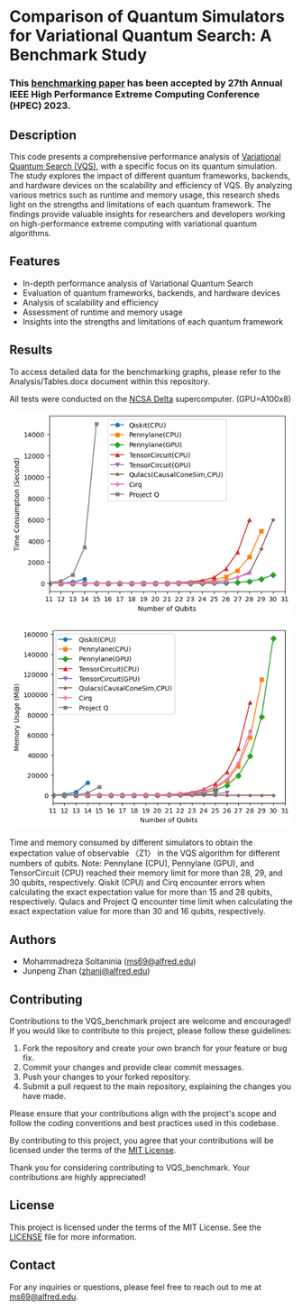# Comparison of Quantum Simulators for Variational Quantum Search: A Benchmark Study

### This [benchmarking paper](https://arxiv.org/abs/2309.05924) has been accepted by 27th Annual IEEE High Performance Extreme Computing Conference (HPEC) 2023.

## Description
This code presents a comprehensive performance analysis of [Variational Quantum Search (VQS)](https://arxiv.org/abs/2212.09505), with a specific focus on its quantum simulation. The study explores the impact of different quantum frameworks, backends, and hardware devices on the scalability and efficiency of VQS. By analyzing various metrics such as runtime and memory usage, this research sheds light on the strengths and limitations of each quantum framework. The findings provide valuable insights for researchers and developers working on high-performance extreme computing with variational quantum algorithms.

## Features
- In-depth performance analysis of Variational Quantum Search
- Evaluation of quantum frameworks, backends, and hardware devices
- Analysis of scalability and efficiency
- Assessment of runtime and memory usage
- Insights into the strengths and limitations of each quantum framework

## Results
To access detailed data for the benchmarking graphs, please refer to the Analysis/Tables.docx document within this repository.

All tests were conducted on the [NCSA Delta](https://wiki.ncsa.illinois.edu/display/DSC/Delta+User+Guide) supercomputer. (GPU=A100x8)

![Runtime](https://github.com/natanil-m/benchmark_vqs/raw/main/Analysis/Results/runtime.png)

![Memory Usage](https://github.com/natanil-m/benchmark_vqs/raw/main/Analysis/Results/memory_usage.png)

Time and memory consumed by different simulators to obtain the expectation value of observable 〈Z1〉 in the VQS algorithm for different numbers of qubits. Note: Pennylane (CPU), Pennylane (GPU), and TensorCircuit (CPU) reached their memory limit for more than 28, 29, and 30 qubits, respectively.  Qiskit (CPU) and Cirq encounter errors when calculating the exact expectation value for more than 15 and 28 qubits, respectively.  Qulacs and Project Q encounter time limit when calculating the exact expectation value for more than 30 and 16 qubits, respectively.  

## Authors

- Mohammadreza Soltaninia (ms69@alfred.edu)
- Junpeng Zhan (zhanj@alfred.edu)


## Contributing
Contributions to the VQS_benchmark project are welcome and encouraged! If you would like to contribute to this project, please follow these guidelines:

1. Fork the repository and create your own branch for your feature or bug fix.
2. Commit your changes and provide clear commit messages.
3. Push your changes to your forked repository.
4. Submit a pull request to the main repository, explaining the changes you have made.

Please ensure that your contributions align with the project's scope and follow the coding conventions and best practices used in this codebase.

By contributing to this project, you agree that your contributions will be licensed under the terms of the [MIT License](LICENSE).

Thank you for considering contributing to VQS_benchmark. Your contributions are highly appreciated!


## License
This project is licensed under the terms of the MIT License. See the [LICENSE](LICENSE) file for more information.

## Contact
For any inquiries or questions, please feel free to reach out to me at [ms69@alfred.edu](mailto:ms69@alfred.edu).

